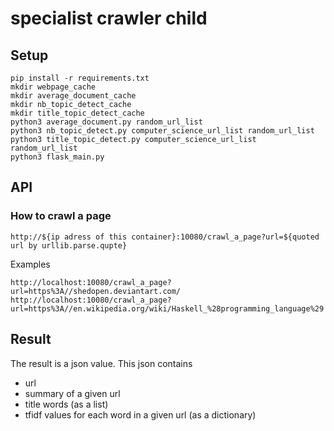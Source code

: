# specialist crawler child
## Setup
```
pip install -r requirements.txt
mkdir webpage_cache
mkdir average_document_cache
mkdir nb_topic_detect_cache
mkdir title_topic_detect_cache
python3 average_document.py random_url_list
python3 nb_topic_detect.py computer_science_url_list random_url_list
python3 title_topic_detect.py computer_science_url_list random_url_list
python3 flask_main.py
```
## API
### How to crawl a page
```
http://${ip adress of this container}:10080/crawl_a_page?url=${quoted url by urllib.parse.qupte}
```
Examples
```
http://localhost:10080/crawl_a_page?url=https%3A//shedopen.deviantart.com/
http://localhost:10080/crawl_a_page?url=https%3A//en.wikipedia.org/wiki/Haskell_%28programming_language%29
```
## Result
The result is a json value.
This json contains
- url
- summary of a given url
- title words (as a list)
- tfidf values for each word in a given url (as a dictionary)
